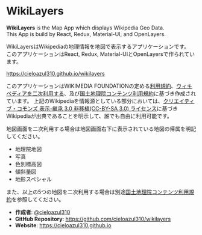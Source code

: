 # WikiLayers

**WikiLayers** is the Map App which displays Wikipedia Geo Data.  
This App is build by React, Redux, Material-UI, and OpenLayers.

WikiLayersはWikipediaの地理情報を地図で表示するアプリケーションです。  
このアプリケーションはReact, Redux, Material-UIとOpenLayersで作られています。

https://cieloazul310.github.io/wikilayers

このアプリケーションはWIKIMEDIA FOUNDATIONの定める[利用規約]、[ウィキペディアを二次利用する][二次利用]、及び[国土地理院コンテンツ利用規約]に基づき作成されています。
上記のWikipediaを情報源としている部分においては、[クリエイティブ・コモンズ 表示-継承 3.0 非移植(CC-BY-SA 3.0) ライセンス][CC-BY-SA 3.0]に基づきWikipediaが出典であることを明示して、誰でも自由に利用可能です。

地図画面を二次利用する場合は地図画面右下に表示されている地図の帰属を明記してください。

- 地理院地図
- 写真
- 色別標高図
- 傾斜量図
- 地形スペシャル

また、以上の5つの地図を二次利用する場合は別途[国土地理院コンテンツ利用規約]を参照してください。

- **作成者**: [@cieloazul310]
- **GitHub Repository**: https://github.com/cieloazul310/wikilayers
- **Website**: https://cieloazul310.github.io

[@cieloazul310]: https://twitter.com/cieloazul310
<!-- 
WIKIMEDIA FOUNDATION 利用規約
-->
[利用規約]: https://wikimediafoundation.org/wiki/Terms_of_Use/ja
<!-- 
Wikipedia:ウィキペディアを二次利用する
-->
[二次利用]: https://ja.wikipedia.org/wiki/Wikipedia:%E3%82%A6%E3%82%A3%E3%82%AD%E3%83%9A%E3%83%87%E3%82%A3%E3%82%A2%E3%82%92%E4%BA%8C%E6%AC%A1%E5%88%A9%E7%94%A8%E3%81%99%E3%82%8B
<!--
国土地理院コンテンツ利用規約
-->
[国土地理院コンテンツ利用規約]: http://www.gsi.go.jp/kikakuchousei/kikakuchousei40182.html
<!--
クリエイテブ・コモンズ 3.0
-->
[CC-BY-SA 3.0]: http://creativecommons.org/licenses/by-sa/3.0/
